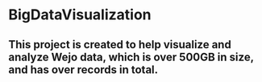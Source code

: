 # BigDataVisualization
## This project is created to help visualize and analyze Wejo data, which is over 500GB in size, and has over records in total.
